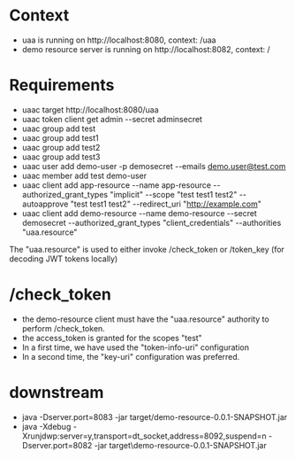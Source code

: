 # Context
* uaa is running on http://localhost:8080, context: /uaa
* demo resource server is running on http://localhost:8082, context: /

# Requirements

* uaac target http://localhost:8080/uaa
* uaac token client get admin --secret adminsecret
* uaac group add test
* uaac group add test1
* uaac group add test2
* uaac group add test3
* uaac user add demo-user -p demosecret --emails demo.user@test.com
* uaac member add test demo-user
* uaac client add app-resource --name app-resource --authorized_grant_types "implicit" --scope "test test1 test2" --autoapprove "test test1 test2" --redirect_uri "http://example.com"
* uaac client add demo-resource --name demo-resource --secret demosecret --authorized_grant_types "client_credentials" --authorities "uaa.resource"

The "uaa.resource" is used to either invoke /check_token or /token_key (for decoding JWT tokens locally)

# /check_token

* the demo-resource client must have the "uaa.resource" authority to perform /check_token.
* the access_token is granted for the scopes "test"
* In a first time, we have used the "token-info-uri" configuration
* In a second time, the "key-uri" configuration was preferred.

# downstream

* java -Dserver.port=8083 -jar  target/demo-resource-0.0.1-SNAPSHOT.jar
* java -Xdebug -Xrunjdwp:server=y,transport=dt_socket,address=8092,suspend=n -Dserver.port=8082 -jar target\demo-resource-0.0.1-SNAPSHOT.jar

